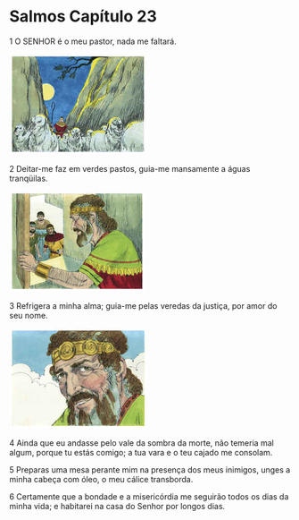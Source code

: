 # Salmos Capítulo 23

1	O SENHOR é o meu pastor, nada me faltará.

![](.img/19_Ps_23_01_RG.jpg)

2	Deitar-me faz em verdes pastos, guia-me mansamente a águas tranqüilas.

![](.img/19_Ps_23_02_RG.jpg)

3	Refrigera a minha alma; guia-me pelas veredas da justiça, por amor do seu nome.

![](.img/19_Ps_23_03_RG.jpg)

4	Ainda que eu andasse pelo vale da sombra da morte, não temeria mal algum, porque tu estás comigo; a tua vara e o teu cajado me consolam.

5	Preparas uma mesa perante mim na presença dos meus inimigos, unges a minha cabeça com óleo, o meu cálice transborda.

6	Certamente que a bondade e a misericórdia me seguirão todos os dias da minha vida; e habitarei na casa do Senhor por longos dias.

